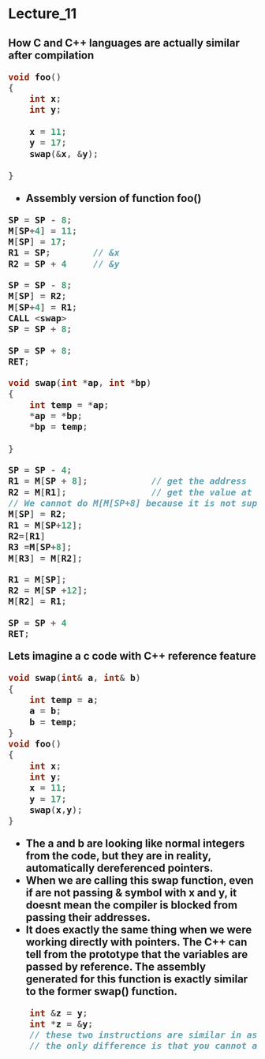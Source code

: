 Lecture_11
========================
<h2> How C and C++ languages are actually similar after compilation

```C
void foo()
{
    int x;
    int y;
    
    x = 11;
    y = 17;
    swap(&x, &y);
         
}
```
- Assembly version of function foo() 
```C
SP = SP - 8;
M[SP+4] = 11;
M[SP] = 17;
R1 = SP;        // &x
R2 = SP + 4     // &y

SP = SP - 8;
M[SP] = R2;
M[SP+4] = R1;
CALL <swap>
SP = SP + 8;

SP = SP + 8;
RET;

```

```C
void swap(int *ap, int *bp)
{
    int temp = *ap;
    *ap = *bp;
    *bp = temp;
    
}
```

```C
SP = SP - 4;
R1 = M[SP + 8];            // get the address
R2 = M[R1];                // get the value at the address
// We cannot do M[M[SP+8] because it is not supported with any architecture to do double cascade with sing assembly instruction
M[SP] = R2;
R1 = M[SP+12];
R2=[R1]
R3 =M[SP+8];
M[R3] = M[R2];

R1 = M[SP];
R2 = M[SP +12];
M[R2] = R1;

SP = SP + 4
RET;
```
Lets imagine a c code with C++ reference feature
```C
void swap(int& a, int& b)
{
    int temp = a;
    a = b;
    b = temp;
}
void foo()
{
    int x;
    int y;
    x = 11;
    y = 17;
    swap(x,y);
}
```
- The **a** and **b** are looking like normal integers from the code, but they are in reality, automatically dereferenced pointers.
- When we are calling this swap function, even if are not passing & symbol with x and y, it doesnt mean the compiler is blocked from passing their addresses.
- It does exactly the same thing when we were working directly with pointers. The C++ can tell from the prototype that the variables are passed by reference.  The assembly generated for this function is exactly similar to the former **swap()** function.
```C
    int &z = y;
    int *z = &y;
    // these two instructions are similar in assembly
    // the only difference is that you cannot alot a new l_value to the reference but pointer can be re directed to any memory location.
```
